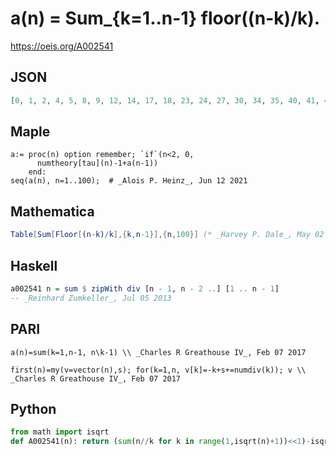 # a\(n\) \= Sum\_\{k\=1\.\.n\-1\} floor\(\(n\-k\)/k\)\.
https://oeis.org/A002541
## JSON
```JSON
[0, 1, 2, 4, 5, 8, 9, 12, 14, 17, 18, 23, 24, 27, 30, 34, 35, 40, 41, 46, 49, 52, 53, 60, 62, 65, 68, 73, 74, 81, 82, 87, 90, 93, 96, 104, 105, 108, 111, 118, 119, 126, 127, 132, 137, 140, 141, 150, 152, 157, 160, 165, 166, 173, 176, 183, 186, 189, 190, 201, 202, 205]
```
## Maple
```Maple
a:= proc(n) option remember; `if`(n<2, 0,
      numtheory[tau](n)-1+a(n-1))
    end:
seq(a(n), n=1..100);  # _Alois P. Heinz_, Jun 12 2021
```
## Mathematica
```Mathematica
Table[Sum[Floor[(n-k)/k],{k,n-1}],{n,100}] (* _Harvey P. Dale_, May 02 2011 *)
```
## Haskell
```Haskell
a002541 n = sum $ zipWith div [n - 1, n - 2 ..] [1 .. n - 1]
-- _Reinhard Zumkeller_, Jul 05 2013
```
## PARI
```PARI
a(n)=sum(k=1,n-1, n\k-1) \\ _Charles R Greathouse IV_, Feb 07 2017
```
```PARI
first(n)=my(v=vector(n),s); for(k=1,n, v[k]=-k+s+=numdiv(k)); v \\ _Charles R Greathouse IV_, Feb 07 2017
```
## Python
```Python
from math import isqrt
def A002541(n): return (sum(n//k for k in range(1,isqrt(n)+1))<<1)-isqrt(n)**2-n # _Chai Wah Wu_, Oct 20 2023
```
